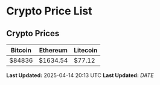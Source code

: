 # Crypto Price List

## Crypto Prices
| Bitcoin | Ethereum | Litecoin |
| ------- | -------- | -------- |
| $84836 | $1634.54 | $77.12 |
**Last Updated:** 2025-04-14 20:13 UTC
**Last Updated:** $DATE$
